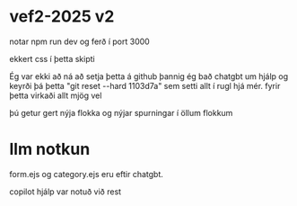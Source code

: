# vef2-2025 v2 

notar npm run dev og ferð í port 3000

ekkert css í þetta skipti

Ég var ekki að ná að setja þetta á github þannig ég bað chatgbt um hjálp og keyrði þá þetta "git reset --hard 1103d7a" sem setti allt í rugl hjá mér. fyrir þetta virkaði allt mjög vel


þú getur gert nýja flokka og nýjar spurningar í öllum flokkum



# llm notkun

form.ejs og category.ejs eru eftir chatgbt. 

copilot hjálp var notuð við rest